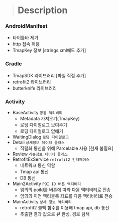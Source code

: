 > # Description

### AndroidManifest
- 타이틀바 제거
- http 접속 허용
- TmapKey 정보 [strings.xml에도 추가]

### Gradle
- TmapSDK 라이브러리 [파일 직접 추가]
- retrofit2 라이브러리
- butterknife 라이브러리

### Activity
- BaseActivity `공통 액티비티`
  - Metadata 가져오기(TmapKey)
  - 로딩 다이얼로그 보여주기
  - 로딩 다이얼로그 없애기
- WaitingDialog `로딩 다이얼로그`
- Detail `상세정보 데이터 클래스`
  - 직렬화 통신을 위해 Parcelable 사용 [현재 불필요]
- Review `리뷰정보 데이터 클래스`
- RetrofitExService `retrofit2 인터페이스`
  - 네트워크 통신 역할
  - Tmap api 통신
  - DB 통신
- Main2Activity `POI ID 버튼 액티비티`
  - 임의의 poiId를 버튼에 따라 다음 액티비티로 전송
  - 임의의 이전 액티블록 좌표를 다음 액티비티로 전송
- MainActivity `상세 정보 액티비티`
  - retrofit2 콜백 함수를 이용해 tmap api, db 통신
  - 추출한 결과 값으로 뷰 완성, 경로 탐색
